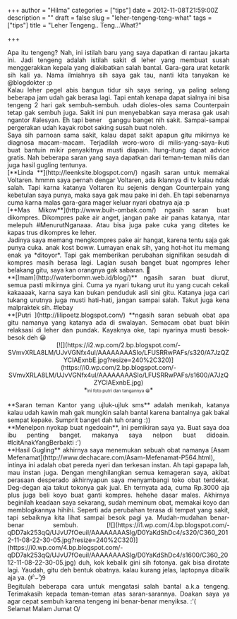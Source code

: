 +++
author = "Hilma"
categories = ["tips"]
date = 2012-11-08T21:59:00Z
description = ""
draft = false
slug = "leher-tengeng-teng-what"
tags = ["tips"]
title = "Leher Tengeng.. Teng...What?"

+++

<div style="text-align: justify;">Apa itu tengeng? Nah, ini istilah baru yang saya dapatkan di rantau jakarta ini. Jadi tengeng adalah istilah sakit di leher yang membuat susah menggerakkan kepala yang diakibatkan salah bantal. Gara-gara urat ketarik sih kali ya. Nama ilmiahnya sih saya gak tau, nanti kita tanyakan ke @blogdokter :p</div><div style="text-align: justify;"></div><div><div style="text-align: justify;">Kalau leher pegel abis bangun tidur sih saya sering, ya paling selang beberapa jam udah gak berasa lagi. Tapi entah kenapa dapat sialnya ini bisa tengeng 2 hari gak sembuh-sembuh. udah dioles-oles sama Counterpain tetap gak sembuh juga. Sakit ini pun menyebabkan saya merasa gak usah ngantor #alesyan. Eh tapi bener   ganggu banget nih sakit. Sampai-sampai pergerakan udah kayak robot saking susah buat noleh.</div><div style="text-align: justify;">Saya sih parnoan sama sakit, kalau dapat sakit apapun gitu mikirnya ke diagnosa macam-macam. Terjadilah woro-woro di milis-yang-saya-ikuti buat bantuin mikir penyakitnya musti diapain. Itung-itung dapat advice gratis. Nah beberapa saran yang saya dapatkan dari teman-teman milis dan juga hasil gugling tentunya.</div></div><div style="text-align: justify;"></div><div style="text-align: justify;">[**Linda **](http://leenksite.blogspot.com/) ngasih saran untuk memakai Voltaren. hmmm saya pernah dengar Voltaren, ada iklannya di tv kalau ndak salah. Tapi karna katanya Voltaren itu sejenis dengan Counterpain yang kebetulan saya punya, maka saya gak mau pake ini deh. Eh tapi sebenarnya cuma karna malas gara-gara mager keluar nyari obatnya aja :p</div><div style="text-align: justify;"></div><div style="text-align: justify;">[**Mas Mikow**](http://www.buih-ombak.com/) ngasih saran buat dikompres. Dikompres pake air anget, jangan pake air panas katanya, ntar melepuh #MenurutNganaaa. Atau bisa juga pake cuka yang ditetes ke kapas trus dikompres ke leher.</div><div style="text-align: justify;">Jadinya saya memang mengkompres pake air hangat, karena tentu saja gak punya cuka. anak kost boww. Lumayan enak sih, yang hot-hot itu memang enak ya *ditoyor*. Tapi gak memberikan perubahan signifikan sesudah di kompres masih berasa lagi. Lagian susah banget buat ngompres leher belakang gitu, saya kan orangnya gak sabaran. 🙁</div><div style="text-align: justify;"></div><div style="text-align: justify;">**[Imam](http://waterbomm.web.id/blog/)** ngasih saran buat diurut, semua pasti mikirnya gini. Cuma ya nyari tukang urut itu yang cucah cekali kakaaaak, karna saya kan bukan penduduk asli sini gitu. Katanya juga cari tukang urutnya juga musti hati-hati, jangan sampai salah. Takut juga kena malpraktek sih. #lebay</div><div style="text-align: justify;"></div><div style="text-align: justify;">**[Putri ](http://lilipoetz.blogspot.com/) **ngasih saran sebuah obat apa gitu namanya yang katanya ada di swalayan. Semacam obat buat bikin relaksasi di leher dan pundak. Kayaknya oke, tapi nyarinya musti besok-besok deh 😀</div><div style="text-align: justify;"><div class="separator" style="clear: both; text-align: center;">[![](https://i2.wp.com/2.bp.blogspot.com/-SVmvXRLA8LM/UJvVGNfx4uI/AAAAAAAASIo/LFUSRRwPAFs/s320/A7JzQZYCIAExnbE.jpg?resize=240%2C320)](https://i0.wp.com/2.bp.blogspot.com/-SVmvXRLA8LM/UJvVGNfx4uI/AAAAAAAASIo/LFUSRRwPAFs/s1600/A7JzQZYCIAExnbE.jpg)</div><div class="separator" style="clear: both; text-align: center;">*<span style="font-size: x-small;">ini foto putri dan tangannya 😀</span>*</div> 

</div><div style="text-align: justify;">**Saran teman Kantor yang ujluk-ujluk sms** adalah menikah, katanya kalau udah kawin mah gak mungkin salah bantal karena bantalnya gak bakal sempat kepake. Sumprit banget dah tuh orang :))</div><div style="text-align: justify;"></div><div style="text-align: justify;">**Menelpon nyokap buat ngedoain**, ini pemikiran saya ya. Buat saya doa ibu penting banget. makanya saya nelpon buat didoain. #IcitAnakYangBerbakti :’)</div><div style="text-align: justify;"></div><div style="text-align: justify;">**Hasil Gugling** akhirnya saya menemukan sebuah obat namanya [Asam Mefenamat](http://www.dechacare.com/Asam-Mefenamat-P564.html), intinya ini adalah obat pereda nyeri dan terkesan instan. Ah tapi gapapa lah, mau instan juga. Dengan menghilangkan semua kemageran saya, akibat perasaan desperado akhirnyapun saya menyambangi toko obat terdekat. Deg-degan aja takut tokonya gak jual. Eh ternyata ada, cuma Rp.3000 aja plus juga beli koyo buat ganti kompres. hehehe dasar males. Akhirnya beginilah keadaan saya sekarang, sudah meminum obat, memakai koyo dan memblogkannya hihihi. Seperti ada perubahan terasa di tempat yang sakit, tapi sebaiknya kita lihat sampai besok pagi ya. Mudah-mudahan benar-benar sembuh.  
[![](https://i1.wp.com/4.bp.blogspot.com/-qDD7ak253qQ/UJvU7fOeuiI/AAAAAAAASIg/D0YaKdShDc4/s320/C360_2012-11-08-22-30-05.jpg?resize=240%2C320)](https://i0.wp.com/4.bp.blogspot.com/-qDD7ak253qQ/UJvU7fOeuiI/AAAAAAAASIg/D0YaKdShDc4/s1600/C360_2012-11-08-22-30-05.jpg)  
 duh, kok kebalik gini sih fotonya. gak bisa dirotate lagi. Yaudah, gitu deh bentuk obatnya. kalau kurang jelas, laptopnya dibalik aja ya. <span style="font-family: Helvetica, Arial, 'Droid Sans', sans-serif; font-size: 14px; line-height: 19.983333587646484px; text-align: start;">(҂’̀⌣’́)9</span></div><div style="text-align: justify;"></div><div style="text-align: justify;">Begitulah beberapa cara untuk mengatasi salah bantal a.k.a tengeng. Terimakasih kepada teman-teman atas saran-sarannya. Doakan saya ya agar cepat sembuh karena tengeng ini benar-benar menyiksa. :'(</div><div style="text-align: justify;"></div><div style="text-align: justify;">Selamat Malam Jumat O/</div>

